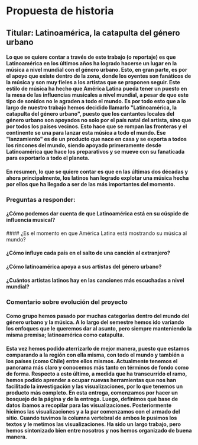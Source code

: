 # Propuesta de historia

## Titular: Latinoamérica, la catapulta del género urbano

#### Lo que se quiere contar a través de este trabajo (o reportaje) es que Latinoamérica en los últimos años ha logrado hacerse un lugar en la música a nivel mundial con el género urbano. Esto, en gran parte, es por el apoyo que existe dentro de la zona, donde los oyentes son fanáticos de la música y son muy fieles a los artistas que se proponen seguir. Este estilo de música ha hecho que América Latina pueda tener un puesto en la mesa de las influencias musicales a nivel mundial, a pesar de que este tipo de sonidos no le agraden a todo el mundo. Es por todo esto que a lo largo de nuestro trabajo hemos decidido llamarlo "Latinoamérica, la catapulta del género urbano", puesto que los cantantes locales del género urbano son apoyados no solo por el país natal del artista, sino que por todos los países vecinos. Esto hace que se rompan las fronteras y el continente se una para lanzar esta música a todo el mundo. Ese "lanzamiento" es de un producto que nace en casa y se exporta a todos los rincones del mundo, siendo apoyado primeramente desde Latinoamérica que hace los preparativos y se mueve con su fanaticada para exportarlo a todo el planeta.

#### En resumen, lo que se quiere contar es que en las últimas dos décadas y ahora principalmente, los latinos han logrado explotar una música hecha por ellos que ha llegado a ser de las más importantes del momento.

### Preguntas a responder: 

#### ¿Cómo podemos dar cuenta de que Latinoamérica está en su cúspide de influencia musical?
#### ¿Es el momento en que América Latina está mostrando su música al mundo?
#### ¿Cómo influye cada país en el salto de una canción al extranjero?
#### ¿Cómo latinoamérica apoya a sus artistas del género urbano?
#### ¿Cuántos artistas latinos hay en las canciones más escuchadas a nivel mundial?

### Comentario sobre evolución del proyecto

#### Como grupo hemos pasado por muchas categorías dentro del mundo del género urbano y la música. A lo largo del semestre hemos ido variando los enfoques que le queremos dar al asunto, pero siempre manteniendo la misma premisa; latinoamérica como catapulta.
#### Esta vez hemos podido aterrizarlo de mejor manera, puesto que estamos comparando a la región con ella misma, con todo el mundo y también a los países (como Chile) entre ellos mismos. Actualmente tenemos el panorama más claro y conocemos más tanto en términos de fondo como de forma. Respecto a esto último, a medida que ha transcurrido el ramo, hemos podido aprender a ocupar nuevas herramientas que nos han facilitado la investigación y las visualizaciones, por lo que tenemos un producto más completo. En esta entrega, comenzamos por hacer un bosquejo de la página y de la entrega. Luego, definimos qué base de datos íbamos a recopilar para las visualizaciones. Posteriormente hicimos las visualizaciones y a la par comenzamos con el armado del sitio. Cuando tuvimos la columna vertebral de ambos le pusimos los textos y le metimos las visualizaciones. Ha sido un largo trabajo, pero hemos sintonizado bien entre nosotros y nos hemos organizado de buena manera.
